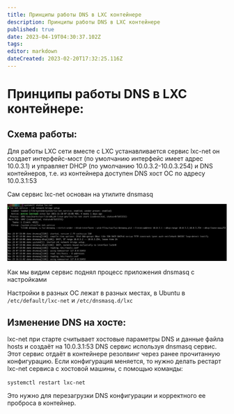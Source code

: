 ```yaml
---
title: Принципы работы DNS в LXC контейнере
description: Принципы работы DNS в LXC контейнере
published: true
date: 2023-04-19T04:30:37.102Z
tags: 
editor: markdown
dateCreated: 2023-02-20T17:32:25.116Z
---
```


# Принципы работы DNS в LXC контейнере:

## Схема работы:
Для работы LXC сети вместе с LXC устанавливается сервис lxc-net он создает интерфейс-мост (по умолчанию интерфейс имеет
 адрес 10.0.3.1) и управляет DHCP (по умолчанию 10.0.3.2-10.0.3.254) и DNS контейнеров, т.е. из контейнера доступен 
 DNS хост ОС по адресу 10.0.3.1:53

Сам сервис lxc-net основан на утилите dnsmasq

![lxcnetstatus.jpg](/workspace/dns_in_lxc_container/lxcnetstatus.jpg)
 
Как мы видим сервис поднял процесс приложения dnsmasq с настройками
 
Настройки в разных ОС лежат в разных местах, в Ubuntu в `/etc/default/lxc-net` и `/etc/dnsmasq.d/lxc`

## Изменение DNS на хосте:

lxc-net при старте считывает хостовые параметры DNS и данные файла hosts и создаёт на 10.0.3.1:53 DNS сервис используя 
dnsmasq сервис. Этот сервис отдаёт в контейнере резолвинг через ранее прочитанную конфигурацию. Если конфигурация 
меняется, то нужно делать рестарт lxc-net сервиса с хостовой машины, с помощью команды:

`systemctl restart lxc-net`

Это нужно для перезагрузки DNS конфигурации и корректного ее проброса в контейнер. 